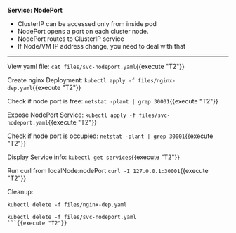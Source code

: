 
<b>Service: NodePort</b>

* ClusterIP can be accessed only from inside pod
* NodePort opens a port on each cluster node.
* NodePort routes to ClusterIP service
* If Node/VM IP address change, you need to deal with that

---

View yaml file: 
`cat files/svc-nodeport.yaml`{{execute "T2"}}

Create nginx Deployment: 
`kubectl apply -f files/nginx-dep.yaml`{{execute "T2"}}

Check if node port is free: 
`netstat -plant | grep 30001`{{execute "T2"}}

Expose NodePort Service: 
`kubectl apply -f files/svc-nodeport.yaml`{{execute "T2"}}

Check if node port is occupied: 
`netstat -plant | grep 30001`{{execute "T2"}}

Display Service info: 
`kubectl get services`{{execute "T2"}}

Run curl from localNode:nodePort 
`curl -I 127.0.0.1:30001`{{execute "T2"}}


Cleanup:
```
kubectl delete -f files/nginx-dep.yaml

kubectl delete -f files/svc-nodeport.yaml
```{{execute "T2"}}


